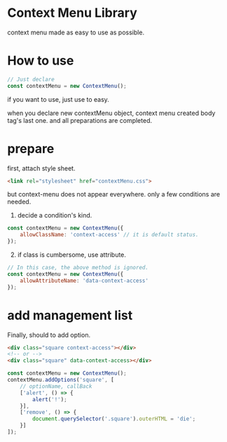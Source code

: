 # Context Menu Library
context menu made as easy to use as possible.

# How to use

```javascript
// Just declare
const contextMenu = new ContextMenu();
```
if you want to use, just use to easy.

when you declare new contextMenu object, context menu created body tag's last one.
and all preparations are completed.

# prepare
first, attach style sheet.
```html
<link rel="stylesheet" href="contextMenu.css">
```


but context-menu does not appear everywhere.
only a few conditions are needed.

1. decide a condition's kind.
```javascript
const contextMenu = new ContextMenu({
    allowClassName: 'context-access' // it is default status.
});
```
2. if class is cumbersome, use attribute.
```javascript
// In this case, the above method is ignored.
const contextMenu = new ContextMenu({
    allowAttributeName: 'data-context-access'
});
```

# add management list
Finally, should to add option.

```html
<div class="square context-access"></div>
<!-- or -->
<div class="square" data-context-access></div>
```

```javascript
const contextMenu = new ContextMenu();
contextMenu.addOptions('square', [
    // optionName, callBack
    ['alert', () => {
        alert('!');
    }],
    ['remove', () => {
        document.querySelector('.square').outerHTML = 'die';
    }]
]);
```